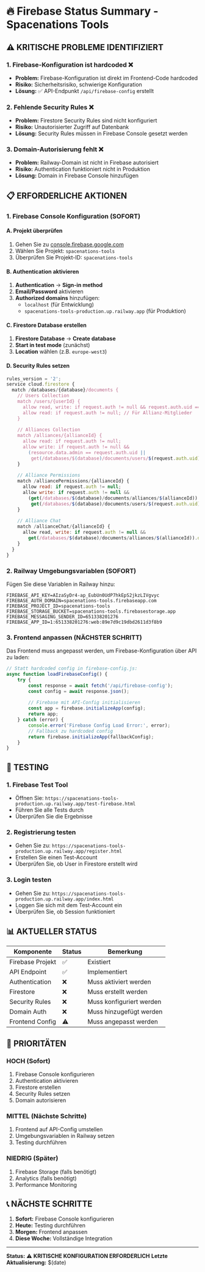 # 🔥 Firebase Status Summary - Spacenations Tools

## ⚠️ **KRITISCHE PROBLEME IDENTIFIZIERT**

### 1. **Firebase-Konfiguration ist hardcoded** ❌
- **Problem:** Firebase-Konfiguration ist direkt im Frontend-Code hardcoded
- **Risiko:** Sicherheitsrisiko, schwierige Konfiguration
- **Lösung:** ✅ API-Endpunkt `/api/firebase-config` erstellt

### 2. **Fehlende Security Rules** ❌
- **Problem:** Firestore Security Rules sind nicht konfiguriert
- **Risiko:** Unautorisierter Zugriff auf Datenbank
- **Lösung:** Security Rules müssen in Firebase Console gesetzt werden

### 3. **Domain-Autorisierung fehlt** ❌
- **Problem:** Railway-Domain ist nicht in Firebase autorisiert
- **Risiko:** Authentication funktioniert nicht in Produktion
- **Lösung:** Domain in Firebase Console hinzufügen

## 📋 **ERFORDERLICHE AKTIONEN**

### 1. **Firebase Console Konfiguration** (SOFORT)

#### A. Projekt überprüfen
1. Gehen Sie zu [console.firebase.google.com](https://console.firebase.google.com)
2. Wählen Sie Projekt: `spacenations-tools`
3. Überprüfen Sie Projekt-ID: `spacenations-tools`

#### B. Authentication aktivieren
1. **Authentication** → **Sign-in method**
2. **Email/Password** aktivieren
3. **Authorized domains** hinzufügen:
   - `localhost` (für Entwicklung)
   - `spacenations-tools-production.up.railway.app` (für Produktion)

#### C. Firestore Database erstellen
1. **Firestore Database** → **Create database**
2. **Start in test mode** (zunächst)
3. **Location** wählen (z.B. `europe-west3`)

#### D. Security Rules setzen
```javascript
rules_version = '2';
service cloud.firestore {
  match /databases/{database}/documents {
    // Users Collection
    match /users/{userId} {
      allow read, write: if request.auth != null && request.auth.uid == userId;
      allow read: if request.auth != null; // Für Allianz-Mitglieder
    }
    
    // Alliances Collection
    match /alliances/{allianceId} {
      allow read: if request.auth != null;
      allow write: if request.auth != null && 
        (resource.data.admin == request.auth.uid || 
         get(/databases/$(database)/documents/users/$(request.auth.uid)).data.systemRole == 'superadmin');
    }
    
    // Alliance Permissions
    match /alliancePermissions/{allianceId} {
      allow read: if request.auth != null;
      allow write: if request.auth != null && 
        (get(/databases/$(database)/documents/alliances/$(allianceId)).data.admin == request.auth.uid ||
         get(/databases/$(database)/documents/users/$(request.auth.uid)).data.systemRole == 'superadmin');
    }
    
    // Alliance Chat
    match /allianceChat/{allianceId} {
      allow read, write: if request.auth != null && 
        get(/databases/$(database)/documents/alliances/$(allianceId)).data.members[request.auth.uid] != null;
    }
  }
}
```

### 2. **Railway Umgebungsvariablen** (SOFORT)

Fügen Sie diese Variablen in Railway hinzu:
```env
FIREBASE_API_KEY=AIzaSyDr4-ap_EubUn0UdP7hkEpS2jkzLIVgvyc
FIREBASE_AUTH_DOMAIN=spacenations-tools.firebaseapp.com
FIREBASE_PROJECT_ID=spacenations-tools
FIREBASE_STORAGE_BUCKET=spacenations-tools.firebasestorage.app
FIREBASE_MESSAGING_SENDER_ID=651338201276
FIREBASE_APP_ID=1:651338201276:web:89e7d9c19dbd2611d3f8b9
```

### 3. **Frontend anpassen** (NÄCHSTER SCHRITT)

Das Frontend muss angepasst werden, um Firebase-Konfiguration über API zu laden:

```javascript
// Statt hardcoded config in firebase-config.js:
async function loadFirebaseConfig() {
    try {
        const response = await fetch('/api/firebase-config');
        const config = await response.json();
        
        // Firebase mit API-Config initialisieren
        const app = firebase.initializeApp(config);
        return app;
    } catch (error) {
        console.error('Firebase Config Load Error:', error);
        // Fallback zu hardcoded config
        return firebase.initializeApp(fallbackConfig);
    }
}
```

## 🧪 **TESTING**

### 1. **Firebase Test Tool**
- Öffnen Sie: `https://spacenations-tools-production.up.railway.app/test-firebase.html`
- Führen Sie alle Tests durch
- Überprüfen Sie die Ergebnisse

### 2. **Registrierung testen**
- Gehen Sie zu: `https://spacenations-tools-production.up.railway.app/register.html`
- Erstellen Sie einen Test-Account
- Überprüfen Sie, ob User in Firestore erstellt wird

### 3. **Login testen**
- Gehen Sie zu: `https://spacenations-tools-production.up.railway.app/index.html`
- Loggen Sie sich mit dem Test-Account ein
- Überprüfen Sie, ob Session funktioniert

## 📊 **AKTUELLER STATUS**

| Komponente | Status | Bemerkung |
|------------|--------|-----------|
| Firebase Projekt | ✅ | Existiert |
| API Endpoint | ✅ | Implementiert |
| Authentication | ❌ | Muss aktiviert werden |
| Firestore | ❌ | Muss erstellt werden |
| Security Rules | ❌ | Muss konfiguriert werden |
| Domain Auth | ❌ | Muss hinzugefügt werden |
| Frontend Config | ⚠️ | Muss angepasst werden |

## 🚨 **PRIORITÄTEN**

### **HOCH** (Sofort)
1. Firebase Console konfigurieren
2. Authentication aktivieren
3. Firestore erstellen
4. Security Rules setzen
5. Domain autorisieren

### **MITTEL** (Nächste Schritte)
1. Frontend auf API-Config umstellen
2. Umgebungsvariablen in Railway setzen
3. Testing durchführen

### **NIEDRIG** (Später)
1. Firebase Storage (falls benötigt)
2. Analytics (falls benötigt)
3. Performance Monitoring

## 📞 **NÄCHSTE SCHRITTE**

1. **Sofort:** Firebase Console konfigurieren
2. **Heute:** Testing durchführen
3. **Morgen:** Frontend anpassen
4. **Diese Woche:** Vollständige Integration

---

**Status:** ⚠️ **KRITISCHE KONFIGURATION ERFORDERLICH**
**Letzte Aktualisierung:** $(date)